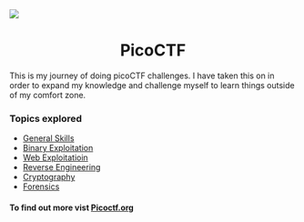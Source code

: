 <img src="https://play.picoctf.org/static/media/picoctf-logo-horizontal-white.17fdf0dcdef08dc3396a195b95e3bc29.svg">


<h1 style="text-align: center;">PicoCTF</h1>



<p>
    This is my journey of doing picoCTF challenges. I have taken this on in order to expand my knowledge and challenge myself to learn things outside of my comfort zone.
</p>

<h3>Topics explored</h3>

<ul>
    <li><a href="https://github.com/Tii04/picoCTF/tree/main/generalSkills">General Skills</a></li>
    <li><a href="https://github.com/Tii04/picoCTF/tree/main/binaryExploitation">Binary Exploitation</a></li>
    <li><a href="https://github.com/Tii04/picoCTF/tree/main/webExploitation">Web Exploitatioin</a></li>
    <li><a href="https://github.com/Tii04/picoCTF/tree/main/reverseEngineering">Reverse Engineering</a></li>
    <li><a href="https://github.com/Tii04/picoCTF/tree/main/cryptography">Cryptography</a></li>
    <li><a href="https://github.com/Tii04/picoCTF/tree/main/forensics">Forensics</a></li>
</ul>


<h4>
    To find out more vist <a href="https://picoctf.org/" target="_blank">Picoctf.org</a>
</h4>